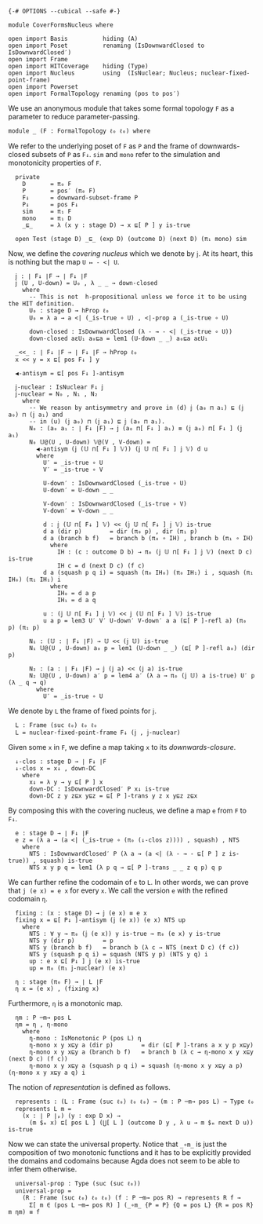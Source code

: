 ```
{-# OPTIONS --cubical --safe #-}

module CoverFormsNucleus where

open import Basis          hiding (A)
open import Poset          renaming (IsDownwardClosed to IsDownwardClosed′)
open import Frame
open import HITCoverage    hiding (Type)
open import Nucleus        using  (IsNuclear; Nucleus; nuclear-fixed-point-frame)
open import Powerset
open import FormalTopology renaming (pos to pos′)
```

We use an anonymous module that takes some formal topology `F` as a parameter to reduce
parameter-passing.

```
module _ (F : FormalTopology ℓ₀ ℓ₀) where
```

We refer to the underlying poset of `F` as `P` and the frame of downwards-closed subsets
of `P` as `F↓`. `sim` and `mono` refer to the simulation and monotonicity properties of
`F`.

```
  private
    D       = π₀ F
    P       = pos′ (π₀ F)
    F↓      = downward-subset-frame P
    P↓      = pos F↓
    sim     = π₁ F
    mono    = π₁ D
    _⊑_     = λ (x y : stage D) → x ⊑[ P ] y is-true

  open Test (stage D) _⊑_ (exp D) (outcome D) (next D) (π₁ mono) sim
```

Now, we define the *covering nucleus* which we denote by `𝕛`. At its heart, this is
nothing but the map `U ↦ - <| U`.

```
  𝕛 : ∣ F↓ ∣F → ∣ F↓ ∣F
  𝕛 (U , U-down) = U₀ , λ _ _ → down-closed
    where
      -- This is not  h-propositional unless we force it to be using the HIT definition.
      U₀ : stage D → hProp ℓ₀
      U₀ = λ a → a <| (_is-true ∘ U) , <|-prop a (_is-true ∘ U)

      down-closed : IsDownwardClosed (λ - → - <| (_is-true ∘ U))
      down-closed aεU₁ a₀⊑a = lem1 (U-down _ _) a₀⊑a aεU₁

  _<<_ : ∣ F↓ ∣F → ∣ F↓ ∣F → hProp ℓ₀
  x << y = x ⊑[ pos F↓ ] y

  ◀-antisym = ⊑[ pos F↓ ]-antisym

  𝕛-nuclear : IsNuclear F↓ 𝕛
  𝕛-nuclear = N₀ , N₁ , N₂
    where
      -- We reason by antisymmetry and prove in (d) 𝕛 (a₀ ⊓ a₁) ⊑ (𝕛 a₀) ⊓ (𝕛 a₁) and
      -- in (u) (𝕛 a₀) ⊓ (𝕛 a₁) ⊑ 𝕛 (a₀ ⊓ a₁).
      N₀ : (a₀ a₁ : ∣ F↓ ∣F) → 𝕛 (a₀ ⊓[ F↓ ] a₁) ≡ (𝕛 a₀) ⊓[ F↓ ] (𝕛 a₁)
      N₀ 𝕌@(U , U-down) 𝕍@(V , V-down) =
        ◀-antisym (𝕛 (𝕌 ⊓[ F↓ ] 𝕍)) (𝕛 𝕌 ⊓[ F↓ ] 𝕛 𝕍) d u
        where
          U′ = _is-true ∘ U
          V′ = _is-true ∘ V

          U-down′ : IsDownwardClosed (_is-true ∘ U)
          U-down′ = U-down _ _

          V-down′ : IsDownwardClosed (_is-true ∘ V)
          V-down′ = V-down _ _

          d : 𝕛 (𝕌 ⊓[ F↓ ] 𝕍) << (𝕛 𝕌 ⊓[ F↓ ] 𝕛 𝕍) is-true
          d a (dir p)        = dir (π₀ p) , dir (π₁ p)
          d a (branch b f)   = branch b (π₀ ∘ IH) , branch b (π₁ ∘ IH)
            where
              IH : (c : outcome D b) → π₀ (𝕛 𝕌 ⊓[ F↓ ] 𝕛 𝕍) (next D c) is-true
              IH c = d (next D c) (f c)
          d a (squash p q i) = squash (π₀ IH₀) (π₀ IH₁) i , squash (π₁ IH₀) (π₁ IH₁) i
            where
              IH₀ = d a p
              IH₁ = d a q

          u : (𝕛 𝕌 ⊓[ F↓ ] 𝕛 𝕍) << 𝕛 (𝕌 ⊓[ F↓ ] 𝕍) is-true
          u a p = lem3 U′ V′ U-down′ V-down′ a a (⊑[ P ]-refl a) (π₀ p) (π₁ p)

      N₁ : (𝕌 : ∣ F↓ ∣F) → 𝕌 << (𝕛 𝕌) is-true
      N₁ 𝕌@(U , U-down) a₀ p = lem1 (U-down _ _) (⊑[ P ]-refl a₀) (dir p)

      N₂ : (a : ∣ F↓ ∣F) → 𝕛 (𝕛 a) << (𝕛 a) is-true
      N₂ 𝕌@(U , U-down) a′ p = lem4 a′ (λ a → π₀ (𝕛 𝕌) a is-true) U′ p (λ _ q → q)
        where
          U′ = _is-true ∘ U
```

We denote by `L` the frame of fixed points for `𝕛`.

```
  L : Frame (suc ℓ₀) ℓ₀ ℓ₀
  L = nuclear-fixed-point-frame F↓ (𝕛 , 𝕛-nuclear)
```

Given some `x` in `F`, we define a map taking `x` to its *downwards-closure*.

```
  ↓-clos : stage D → ∣ F↓ ∣F
  ↓-clos x = x↓ , down-DC
    where
      x↓ = λ y → y ⊑[ P ] x
      down-DC : IsDownwardClosed′ P x↓ is-true
      down-DC z y z⊑x y⊑z = ⊑[ P ]-trans y z x y⊑z z⊑x
```

By composing this with the covering nucleus, we define a map `e` from `F` to `F↓`.

```
  e : stage D → ∣ F↓ ∣F
  e z = (λ a → (a <| (_is-true ∘ (π₀ (↓-clos z)))) , squash) , NTS
    where
      NTS : IsDownwardClosed′ P (λ a → (a <| (λ - → - ⊑[ P ] z is-true)) , squash) is-true
      NTS x y p q = lem1 (λ p q → ⊑[ P ]-trans _ _ z q p) q p
```

We can further refine the codomain of `e` to `L`. In other words, we can prove that `j (e
x) = e x` for every `x`. We call the version `e` with the refined codomain `η`.

```
  fixing : (x : stage D) → 𝕛 (e x) ≡ e x
  fixing x = ⊑[ P↓ ]-antisym (𝕛 (e x)) (e x) NTS up
    where
      NTS : ∀ y → π₀ (𝕛 (e x)) y is-true → π₀ (e x) y is-true
      NTS y (dir p)        = p
      NTS y (branch b f)   = branch b (λ c → NTS (next D c) (f c))
      NTS y (squash p q i) = squash (NTS y p) (NTS y q) i
      up : e x ⊑[ P↓ ] 𝕛 (e x) is-true
      up = π₀ (π₁ 𝕛-nuclear) (e x)

  η : stage (π₀ F) → ∣ L ∣F
  η x = (e x) , (fixing x)
```

Furthermore, `η` is a monotonic map.

```
  ηm : P ─m→ pos L
  ηm = η , η-mono
    where
      η-mono : IsMonotonic P (pos L) η
      η-mono x y x⊑y a (dir p)        = dir (⊑[ P ]-trans a x y p x⊑y)
      η-mono x y x⊑y a (branch b f)   = branch b (λ c → η-mono x y x⊑y (next D c) (f c))
      η-mono x y x⊑y a (squash p q i) = squash (η-mono x y x⊑y a p) (η-mono x y x⊑y a q) i
```

The notion of *representation* is defined as follows.

```
  represents : (L : Frame (suc ℓ₀) ℓ₀ ℓ₀) → (m : P ─m→ pos L) → Type ℓ₀
  represents L m =
    (x : ∣ P ∣ₚ) (y : exp D x) →
      (m $ₘ x) ⊑[ pos L ] (⋃[ L ] (outcome D y , λ u → m $ₘ next D u)) is-true
```

Now we can state the universal property. Notice that `_∘m_` is just the composition of two
monotonic functions and it has to be explicitly provided the domains and codomains because
Agda does not seem to be able to infer them otherwise.

```
  universal-prop : Type (suc (suc ℓ₀))
  universal-prop =
    (R : Frame (suc ℓ₀) ℓ₀ ℓ₀) (f : P ─m→ pos R) → represents R f →
      Σ[ m ∈ (pos L ─m→ pos R) ] (_∘m_ {P = P} {Q = pos L} {R = pos R} m ηm) ≡ f
```
